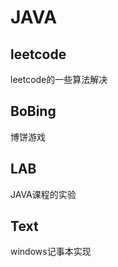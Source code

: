 # JAVA

## leetcode
leetcode的一些算法解决   



## BoBing

博饼游戏



##  LAB

JAVA课程的实验 



## Text

windows记事本实现